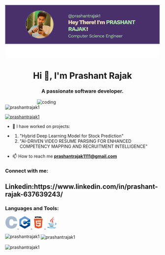 ![logo](https://github.com/prashantrajak1/prashantrajak1/blob/main/image.png)
<h1 align="center">Hi 👋, I'm Prashant Rajak</h1>
<h3 align="center">A passionate software developer.</h3>

<img align="right" alt="coding" width="400" src="https://cdn.dribbble.com/users/926537/screenshots/4502924/python-2.gif">

<p align="left"> <img src="https://komarev.com/ghpvc/?username=prashantrajak1&label=Profile%20views&color=0e75b6&style=flat" alt="prashantrajak1" /> </p>

<p align="left"> <a href="https://github.com/ryo-ma/github-profile-trophy"><img src="https://github-profile-trophy.vercel.app/?username=prashantrajak1" alt="prashantrajak1" /></a> </p>

- 🔭 I have worked on projects:
- 1. "Hybrid Deep Learning Model for Stock Prediction"
  2. "AI-DRIVEN VIDEO RESUME PARSING FOR ENHANCED COMPETENCY MAPPING AND RECRUITMENT INTELLIGENCE" 

- 📫 How to reach me **prashantrajak1111@gmail.com**

<h3 align="left">Connect with me:</h3>
<h2 align="left">Linkedin:https://www.linkedin.com/in/prashant-rajak-637639243/ </h2>
<p align="left">
</p>

<h3 align="left">Languages and Tools:</h3>
<p align="left"> <a href="https://www.cprogramming.com/" target="_blank" rel="noreferrer"> <img src="https://raw.githubusercontent.com/devicons/devicon/master/icons/c/c-original.svg" alt="c" width="40" height="40"/> </a> <a href="https://www.w3schools.com/cpp/" target="_blank" rel="noreferrer"> <img src="https://raw.githubusercontent.com/devicons/devicon/master/icons/cplusplus/cplusplus-original.svg" alt="cplusplus" width="40" height="40"/> </a> <a href="https://www.w3.org/html/" target="_blank" rel="noreferrer"> <img src="https://raw.githubusercontent.com/devicons/devicon/master/icons/html5/html5-original-wordmark.svg" alt="html5" width="40" height="40"/> </a> <a href="https://www.java.com" target="_blank" rel="noreferrer"> <img src="https://raw.githubusercontent.com/devicons/devicon/master/icons/java/java-original.svg" alt="java" width="40" height="40"/> </a> </p>

<p><img align="left" src="https://github-readme-stats.vercel.app/api/top-langs?username=prashantrajak1&show_icons=true&locale=en&layout=compact" alt="prashantrajak1" /></p>

<p>&nbsp;<img align="center" src="https://github-readme-stats.vercel.app/api?username=prashantrajak1&show_icons=true&locale=en" alt="prashantrajak1" /></p>

<p><img align="center" src="https://github-readme-streak-stats.herokuapp.com/?user=prashantrajak1&" alt="prashantrajak1" /></p>
